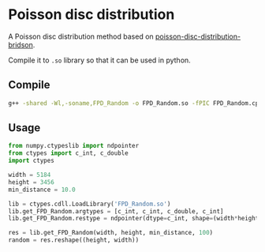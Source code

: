 <!--
 * @Author: xunmeibuyue
 * @Date: 2021-12-21 14:09:29
 * @LastEditors: xunmeibuyue
 * @LastEditTime: 2021-12-21 14:38:19
 * @Encoding: UTF-8
 * @Description: file content
-->
# Poisson disc distribution

A Poisson disc distribution method based on [poisson-disc-distribution-bridson](https://github.com/martynafford/poisson-disc-distribution-bridson).

Compile it to `.so` library so that it can be used in python.

## Compile

``` bash
g++ -shared -Wl,-soname,FPD_Random -o FPD_Random.so -fPIC FPD_Random.cpp
```

## Usage

``` python
from numpy.ctypeslib import ndpointer
from ctypes import c_int, c_double
import ctypes

width = 5184
height = 3456
min_distance = 10.0

lib = ctypes.cdll.LoadLibrary('FPD_Random.so')
lib.get_FPD_Random.argtypes = [c_int, c_int, c_double, c_int]
lib.get_FPD_Random.restype = ndpointer(dtype=c_int, shape=(width*height,))

res = lib.get_FPD_Random(width, height, min_distance, 100)
random = res.reshape((height, width))
```
